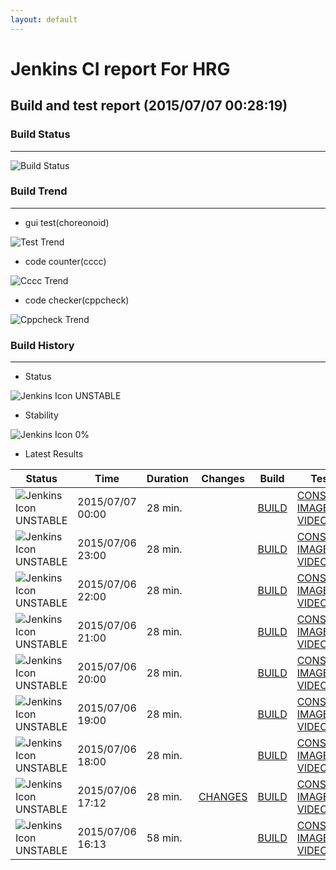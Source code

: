 ```yaml
---
layout: default
---
```

# Jenkins CI report For HRG
## Build and test report (2015/07/07 00:28:19)
### Build Status
___
![Build Status](http://jenkinshrg.github.io/images/badge.svg)
  
### Build Trend
___
* gui test(choreonoid)
  
![Test Trend](http://jenkinshrg.github.io/images/test.png)
  
* code counter(cccc)
  
![Cccc Trend](http://jenkinshrg.github.io/images/cccc.png)
  
* code checker(cppcheck)
  
![Cppcheck Trend](http://jenkinshrg.github.io/images/cppcheck.png)
  
### Build History
___
* Status
  
![Jenkins Icon](http://jenkinshrg.github.io/images/48x48/yellow.png)
UNSTABLE
  
* Stability
  
![Jenkins Icon](http://jenkinshrg.github.io/images/48x48/health-00to19.png)
0%
  
* Latest Results
  
|Status|Time|Duration|Changes|Build|Test|Note|
|---|---|---|---|---|---|---|
|![Jenkins Icon](http://jenkinshrg.github.io/images/24x24/yellow.png)UNSTABLE|2015/07/07 00:00|28 min.||[BUILD](https://drive.google.com/file/d/0B54sHwaxmuM4RFU4TTlLbzhtbkE/view?usp=drivesdk) |[CONSOLE](https://drive.google.com/file/d/0B54sHwaxmuM4cExJNFF5NFk0dzA/view?usp=drivesdk) [IMAGE](https://drive.google.com/file/d/0B54sHwaxmuM4VFZFc0c5NEZ0SHM/edit?usp=drivesdk) [VIDEO](https://drive.google.com/file/d/0B54sHwaxmuM4bFVTazFxYWJTVDA/edit?usp=drivesdk) |STOP NORMAL|
|![Jenkins Icon](http://jenkinshrg.github.io/images/24x24/yellow.png)UNSTABLE|2015/07/06 23:00|28 min.||[BUILD](https://drive.google.com/file/d/0B54sHwaxmuM4SGV6cjFpQUh5MXM/view?usp=drivesdk) |[CONSOLE](https://drive.google.com/file/d/0B54sHwaxmuM4WVdXMExoaEVHSVE/view?usp=drivesdk) [IMAGE](https://drive.google.com/file/d/0B54sHwaxmuM4dmpLcEgzQ1ZhNFk/edit?usp=drivesdk) [VIDEO](https://drive.google.com/file/d/0B54sHwaxmuM4R0FIMEhpelI3V0E/edit?usp=drivesdk) |STOP NORMAL|
|![Jenkins Icon](http://jenkinshrg.github.io/images/24x24/yellow.png)UNSTABLE|2015/07/06 22:00|28 min.||[BUILD](https://drive.google.com/file/d/0B54sHwaxmuM4ZGFFbEdTdFh5eE0/view?usp=drivesdk) |[CONSOLE](https://drive.google.com/file/d/0B54sHwaxmuM4UTg5QThuOTlfREk/view?usp=drivesdk) [IMAGE](https://drive.google.com/file/d/0B54sHwaxmuM4TTZ3SkUxQlQ2aUU/edit?usp=drivesdk) [VIDEO](https://drive.google.com/file/d/0B54sHwaxmuM4MHo0bDJFZHVEcFE/edit?usp=drivesdk) |STOP NORMAL|
|![Jenkins Icon](http://jenkinshrg.github.io/images/24x24/yellow.png)UNSTABLE|2015/07/06 21:00|28 min.||[BUILD](https://drive.google.com/file/d/0B54sHwaxmuM4NHR1YmV0YkxLdEU/view?usp=drivesdk) |[CONSOLE](https://drive.google.com/file/d/0B54sHwaxmuM4UWUwY3VuSS14YUk/view?usp=drivesdk) [IMAGE](https://drive.google.com/file/d/0B54sHwaxmuM4U1dUY3U3Yzlvenc/edit?usp=drivesdk) [VIDEO](https://drive.google.com/file/d/0B54sHwaxmuM4Zzd4dEtLV0FodTQ/edit?usp=drivesdk) |STOP NORMAL|
|![Jenkins Icon](http://jenkinshrg.github.io/images/24x24/yellow.png)UNSTABLE|2015/07/06 20:00|28 min.||[BUILD](https://drive.google.com/file/d/0B54sHwaxmuM4QlRUZzFKNDRsTGM/view?usp=drivesdk) |[CONSOLE](https://drive.google.com/file/d/0B54sHwaxmuM4MzdUYzJvU3BCYkk/view?usp=drivesdk) [IMAGE](https://drive.google.com/file/d/0B54sHwaxmuM4bGVZc1dMZmc4dkk/edit?usp=drivesdk) [VIDEO](https://drive.google.com/file/d/0B54sHwaxmuM4WWdsMm5weS0wZ0k/edit?usp=drivesdk) |STOP NORMAL|
|![Jenkins Icon](http://jenkinshrg.github.io/images/24x24/yellow.png)UNSTABLE|2015/07/06 19:00|28 min.||[BUILD](https://drive.google.com/file/d/0B54sHwaxmuM4Y2JJdzNpTlg3bG8/view?usp=drivesdk) |[CONSOLE](https://drive.google.com/file/d/0B54sHwaxmuM4QmNhLThudXRxQVE/view?usp=drivesdk) [IMAGE](https://drive.google.com/file/d/0B54sHwaxmuM4LUR1UUZPN1VWZG8/edit?usp=drivesdk) [VIDEO](https://drive.google.com/file/d/0B54sHwaxmuM4QjBoUlh6TXFHaVE/edit?usp=drivesdk) |STOP NORMAL|
|![Jenkins Icon](http://jenkinshrg.github.io/images/24x24/yellow.png)UNSTABLE|2015/07/06 18:00|28 min.||[BUILD](https://drive.google.com/file/d/0B54sHwaxmuM4SEFWVHk1TENmbDA/view?usp=drivesdk) |[CONSOLE](https://drive.google.com/file/d/0B54sHwaxmuM4T3VyQldoYzhVRHc/view?usp=drivesdk) [IMAGE](https://drive.google.com/file/d/0B54sHwaxmuM4YVM0eTdYZjBFbVk/edit?usp=drivesdk) [VIDEO](https://drive.google.com/file/d/0B54sHwaxmuM4dUZSNmRKWEg3M2s/edit?usp=drivesdk) |STOP RED|
|![Jenkins Icon](http://jenkinshrg.github.io/images/24x24/yellow.png)UNSTABLE|2015/07/06 17:12|28 min.|[CHANGES](https://drive.google.com/file/d/0B54sHwaxmuM4VHBQYll6MGp3OVk/view?usp=drivesdk) |[BUILD](https://drive.google.com/file/d/0B54sHwaxmuM4cGpRc0pfYUZFdkU/view?usp=drivesdk) |[CONSOLE](https://drive.google.com/file/d/0B54sHwaxmuM4YnVCNG1XeEdFdHc/view?usp=drivesdk) [IMAGE](https://drive.google.com/file/d/0B54sHwaxmuM4YmhNSS1XZFNkN1k/edit?usp=drivesdk) [VIDEO](https://drive.google.com/file/d/0B54sHwaxmuM4eldSeWhHZE5Lb1U/edit?usp=drivesdk) |STOP RED|
|![Jenkins Icon](http://jenkinshrg.github.io/images/24x24/yellow.png)UNSTABLE|2015/07/06 16:13|58 min.||[BUILD](https://drive.google.com/file/d/0B54sHwaxmuM4amkwQWFNVVdnY3M/view?usp=drivesdk) |[CONSOLE](https://drive.google.com/file/d/0B54sHwaxmuM4MWNEOVVBcHFlNjg/view?usp=drivesdk) [IMAGE](https://drive.google.com/file/d/0B54sHwaxmuM4T2ctdE50bE92Rm8/edit?usp=drivesdk) [VIDEO](https://drive.google.com/file/d/0B54sHwaxmuM4LUJ4UGp0UllsR2M/edit?usp=drivesdk) |STOP RED|
